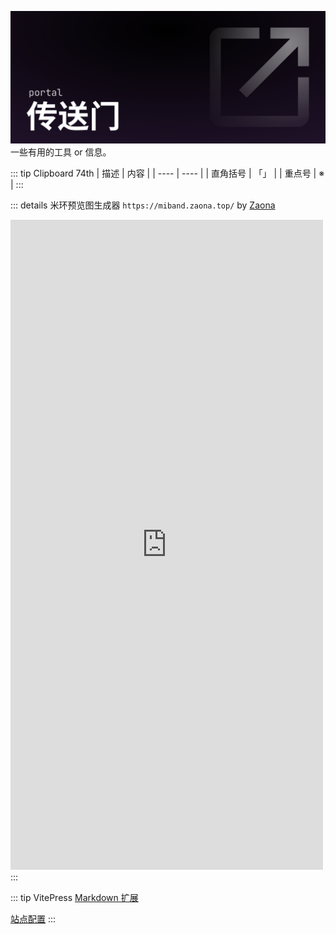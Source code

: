 ![Header](../../public/header_pic/传送门.svg)
一些有用的工具 or 信息。

::: tip Clipboard 74th
| 描述 | 内容 |
| ---- | ---- |
| 直角括号 | 「」 |
| 重点号   |  ※  |
:::

::: details 米环预览图生成器
`https://miband.zaona.top/` by [Zaona](https://github.com/zaona)
<iframe src="https://miband.zaona.top/" width="500" height="1040" frameborder="0" loading="lazy"></iframe>
:::

::: tip VitePress
[Markdown 扩展](https://vitepress.dev/zh/guide/)

[站点配置](https://vitepress.dev/zh/reference/site-config)
:::